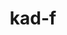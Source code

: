 ---
title: kad-f
github: https://github.com/kad-f
mode: dark
transition: 3s
archetype:
- Cool Banner
---